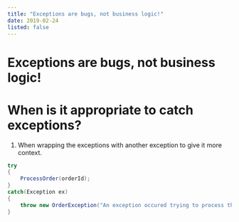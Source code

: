 ```yaml
---
title: "Exceptions are bugs, not business logic!"
date: 2019-02-24
listed: false
---
```


# Exceptions are bugs, not business logic!

# When is it appropriate to catch exceptions?

1. When wrapping the exceptions with another exception to give it more context.

```c#
try
{
    ProcessOrder(orderId);
}
catch(Exception ex)
{
    throw new OrderException("An exception occured trying to process the order", orderId, ex);
}
```
